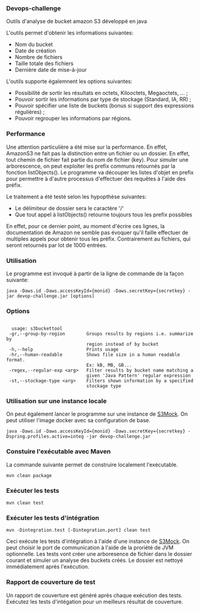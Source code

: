 ### Devops-challenge
Outils d'analyse de bucket amazon S3 développé en java

L'outils permet d'obtenir les informations suivantes: 
- Nom du bucket
- Date de création
- Nombre de fichiers
- Taille totale des fichiers
- Dernière date de mise-à-jour

L'outils supporte égalemnent les options suivantes:
 - Possibilité de sortir les résultats en octets, Kilooctets, Megaoctets, … ;
 - Pouvoir sortir les informations par type de stockage (Standard, IA, RR) ;
 - Pouvoir spécifier une liste de buckets (bonus si support des expressions régulières) ;
 - Pouvoir regrouper les informations par régions.

### Performance
Une attention particulière a été mise sur la performance. En effet, AmazonS3 ne fait pas la distinction entre un fichier ou un dossier. En effet, tout chemin de fichier fait partie du nom de fichier (key). Pour simuler une arborescence, on peut exploiter les prefix communs retournés par la fonction listObjects(). Le programme va découper les listes d'objet en prefix pour permettre à d'autre processus d'effectuer des requêtes à l'aide des préfix.

Le traitement a été testé selon les hypopthèse suivantes:

- Le délimiteur de dossier sera le caractère '/'
- Que tout appel à listObjects() retourne toujours tous les prefix possibles

En effet, pour ce dernier point, au moment d'écrire ces lignes, la documentation de Amazon ne semble pas évoquer qu'il faille effectuer de multiples appels pour obtenir tous les préfix. Contrairement au fichiers, qui seront retournés par lot de 1000 entrées.

 
### Utilisation
Le programme est invoqué à partir de la ligne de commande de la façon suivante:

    java -Daws.id -Daws.accessKeyId={monid} -Daws.secretKey={secretkey} -jar devop-challenge.jar [options]

### Options

```

  usage: s3buckettool
 -gr,--group-by-region        Groups results by regions i.e. summarize by
                              region instead of by bucket
 -h,--help                    Prints usage
 -hr,--human-readable         Shows file size in a human readable format.
                              Ex: kB, MB, GB...
 -regex,--regular-exp <arg>   Filter results by bucket name matching a
                              given 'Java Pattern' regular expression
 -st,--stockage-type <arg>    Filters shown information by a specified
                              stockage type
```
### Utilisation sur une instance locale
On peut également lancer le programme sur une instance de [S3Mock](https://github.com/gaul/s3proxy). On peut utiliser l'image docker avec sa configuration de base.

    java -Daws.id -Daws.accessKeyId={monid} -Daws.secretKey={secretkey} -Dspring.profiles.active=integ -jar devop-challenge.jar



### Constuire l'exécutable avec Maven
La commande suivante permet de construire localement l'exécutable.

    mvn clean package

### Exécuter les tests

    mvn clean test

### Exécuter les tests d'intégration
    mvn -Dintegration.test [-Dintegration.port] clean test
Ceci exécute les tests d'intégration à l'aide d'une instance de [S3Mock](https://github.com/gaul/s3proxy). On peut choisir le port de communication à l'aide de la proriété de JVM optionnelle. Les tests vont créer une arboresence de fichier dans le dossier courant et simuler un analyse des buckets créés. Le dossier est nettoyé immédiatement après l'exécution.

### Rapport de couverture de test
Un rapport de couverture est généré après chaque exécution des tests. Exécutez les tests d'intégation pour un meilleurs résultat de couverture. 